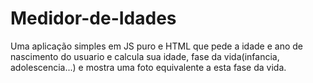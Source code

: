 # Medidor-de-Idades

Uma aplicação simples em JS puro e HTML que pede a idade e ano de nascimento do usuario e calcula sua idade, fase da vida(infancia, adolescencia...) e mostra uma foto equivalente a esta fase da vida.

